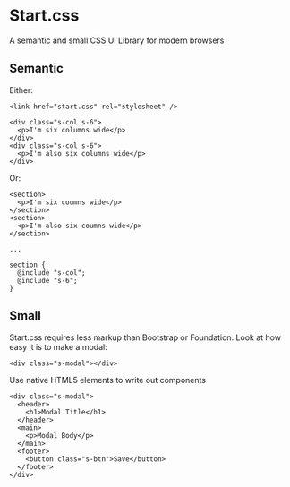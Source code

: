 # Start.css

A semantic and small CSS UI Library for modern browsers

## Semantic

Either:

    <link href="start.css" rel="stylesheet" />

    <div class="s-col s-6">
      <p>I'm six columns wide</p>
    </div>
    <div class="s-col s-6">
      <p>I'm also six columns wide</p>
    </div>

Or:

    <section>
      <p>I'm six coumns wide</p>
    </section>
    <section>
      <p>I'm also six coumns wide</p>
    </section>

    ...

    section {
      @include "s-col";
      @include "s-6";
    }

## Small

Start.css requires less markup than Bootstrap or Foundation. Look at how easy it is to make a modal:

    <div class="s-modal"></div>
    
Use native HTML5 elements to write out components

    <div class="s-modal">
      <header>
        <h1>Modal Title</h1>
      </header>
      <main>
        <p>Modal Body</p>
      </main>
      <footer>
        <button class="s-btn">Save</button>
      </footer>
    </div>
